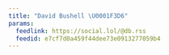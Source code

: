 ```yaml
---
title: "David Bushell \U0001F3D6️"
params:
  feedlink: https://social.lol/@db.rss
  feedid: e7cf7d0a459f44dee73e0913277059b4
---
```

